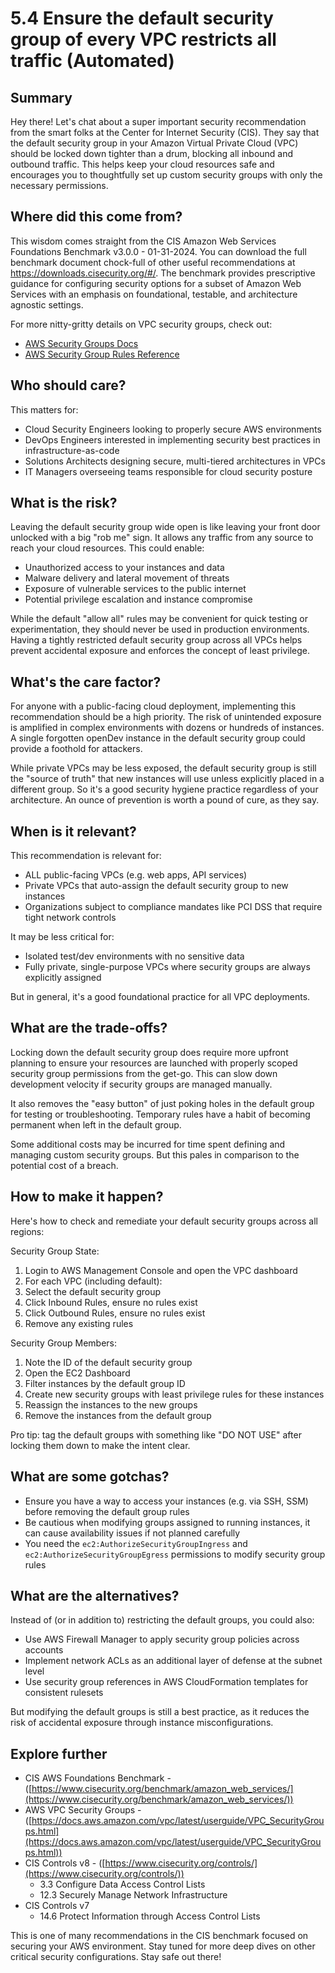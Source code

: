 # 5.4 Ensure the default security group of every VPC restricts all traffic (Automated)

## Summary
Hey there! Let's chat about a super important security recommendation from the smart folks at the Center for Internet Security (CIS). They say that the default security group in your Amazon Virtual Private Cloud (VPC) should be locked down tighter than a drum, blocking all inbound and outbound traffic. This helps keep your cloud resources safe and encourages you to thoughtfully set up custom security groups with only the necessary permissions.

## Where did this come from?
This wisdom comes straight from the CIS Amazon Web Services Foundations Benchmark v3.0.0 - 01-31-2024. You can download the full benchmark document chock-full of other useful recommendations at https://downloads.cisecurity.org/#/. The benchmark provides prescriptive guidance for configuring security options for a subset of Amazon Web Services with an emphasis on foundational, testable, and architecture agnostic settings. 

For more nitty-gritty details on VPC security groups, check out:
- [AWS Security Groups Docs](https://docs.aws.amazon.com/vpc/latest/userguide/VPC_SecurityGroups.html) 
- [AWS Security Group Rules Reference](https://docs.aws.amazon.com/AWSEC2/latest/UserGuide/security-group-rules-reference.html)

## Who should care?
This matters for:
- Cloud Security Engineers looking to properly secure AWS environments
- DevOps Engineers interested in implementing security best practices in infrastructure-as-code 
- Solutions Architects designing secure, multi-tiered architectures in VPCs
- IT Managers overseeing teams responsible for cloud security posture

## What is the risk?
Leaving the default security group wide open is like leaving your front door unlocked with a big "rob me" sign. It allows any traffic from any source to reach your cloud resources. This could enable:
- Unauthorized access to your instances and data
- Malware delivery and lateral movement of threats
- Exposure of vulnerable services to the public internet
- Potential privilege escalation and instance compromise

While the default "allow all" rules may be convenient for quick testing or experimentation, they should never be used in production environments. Having a tightly restricted default security group across all VPCs helps prevent accidental exposure and enforces the concept of least privilege.

## What's the care factor?
For anyone with a public-facing cloud deployment, implementing this recommendation should be a high priority. The risk of unintended exposure is amplified in complex environments with dozens or hundreds of instances. A single forgotten openDev instance in the default security group could provide a foothold for attackers.

While private VPCs may be less exposed, the default security group is still the "source of truth" that new instances will use unless explicitly placed in a different group. So it's a good security hygiene practice regardless of your architecture. An ounce of prevention is worth a pound of cure, as they say.

## When is it relevant?
This recommendation is relevant for:
- ALL public-facing VPCs (e.g. web apps, API services) 
- Private VPCs that auto-assign the default security group to new instances
- Organizations subject to compliance mandates like PCI DSS that require tight network controls

It may be less critical for:
- Isolated test/dev environments with no sensitive data
- Fully private, single-purpose VPCs where security groups are always explicitly assigned

But in general, it's a good foundational practice for all VPC deployments.

## What are the trade-offs?
Locking down the default security group does require more upfront planning to ensure your resources are launched with properly scoped security group permissions from the get-go. This can slow down development velocity if security groups are managed manually. 

It also removes the "easy button" of just poking holes in the default group for testing or troubleshooting. Temporary rules have a habit of becoming permanent when left in the default group.

Some additional costs may be incurred for time spent defining and managing custom security groups. But this pales in comparison to the potential cost of a breach.

## How to make it happen?
Here's how to check and remediate your default security groups across all regions:

Security Group State:
1. Login to AWS Management Console and open the VPC dashboard
2. For each VPC (including default):
3. Select the default security group 
4. Click Inbound Rules, ensure no rules exist
5. Click Outbound Rules, ensure no rules exist
6. Remove any existing rules

Security Group Members:  
1. Note the ID of the default security group
2. Open the EC2 Dashboard
3. Filter instances by the default group ID
4. Create new security groups with least privilege rules for these instances 
5. Reassign the instances to the new groups
6. Remove the instances from the default group

Pro tip: tag the default groups with something like "DO NOT USE" after locking them down to make the intent clear.

## What are some gotchas?
- Ensure you have a way to access your instances (e.g. via SSH, SSM) before removing the default group rules
- Be cautious when modifying groups assigned to running instances, it can cause availability issues if not planned carefully
- You need the `ec2:AuthorizeSecurityGroupIngress` and `ec2:AuthorizeSecurityGroupEgress` permissions to modify security group rules

## What are the alternatives?
Instead of (or in addition to) restricting the default groups, you could also:
- Use AWS Firewall Manager to apply security group policies across accounts
- Implement network ACLs as an additional layer of defense at the subnet level
- Use security group references in AWS CloudFormation templates for consistent rulesets

But modifying the default groups is still a best practice, as it reduces the risk of accidental exposure through instance misconfigurations.

## Explore further
- CIS AWS Foundations Benchmark - 
([https://www.cisecurity.org/benchmark/amazon_web_services/](https://www.cisecurity.org/benchmark/amazon_web_services/))
- AWS VPC Security Groups - ([https://docs.aws.amazon.com/vpc/latest/userguide/VPC_SecurityGroups.html](https://docs.aws.amazon.com/vpc/latest/userguide/VPC_SecurityGroups.html))  
- CIS Controls v8 - ([https://www.cisecurity.org/controls/](https://www.cisecurity.org/controls/))
    - 3.3 Configure Data Access Control Lists
    - 12.3 Securely Manage Network Infrastructure
- CIS Controls v7
    - 14.6 Protect Information through Access Control Lists

This is one of many recommendations in the CIS benchmark focused on securing your AWS environment. Stay tuned for more deep dives on other critical security configurations. Stay safe out there!